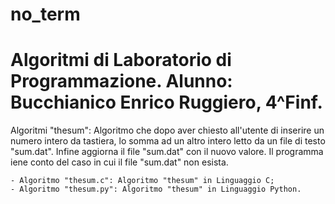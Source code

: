 # no_term

# Algoritmi di Laboratorio di Programmazione. Alunno: Bucchianico Enrico Ruggiero, 4^Finf.


Algoritmi "thesum": Algoritmo che dopo aver chiesto all'utente di inserire un numero intero da tastiera, lo somma ad un altro intero letto da un file di testo "sum.dat".
Infine aggiorna il file "sum.dat" con il nuovo valore.
Il programma iene conto del caso in cui il file "sum.dat" non esista.

	- Algoritmo "thesum.c": Algoritmo "thesum" in Linguaggio C;
	- Algoritmo "thesum.py": Algoritmo "thesum" in Linguaggio Python.
	